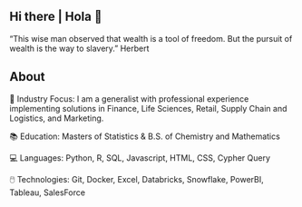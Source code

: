 ## Hi there | Hola 👋

“This wise man observed that wealth is a tool of freedom. But the pursuit of wealth is the way to slavery.”
Herbert

## About

🔎 Industry Focus: I am a generalist with professional experience implementing solutions in Finance, Life Sciences, Retail, Supply Chain and Logistics, and Marketing. 

📚 Education: Masters of Statistics & B.S. of Chemistry and Mathematics

💻 Languages: Python, R, SQL, Javascript, HTML, CSS, Cypher Query

🖱️ Technologies: Git, Docker, Excel, Databricks, Snowflake, PowerBI, Tableau, SalesForce
<!--
**9Olive/9Olive** is a ✨ _special_ ✨ repository because its `README.md` (this file) appears on your GitHub profile.

Here are some ideas to get you started:

- 🔭 I’m currently working on ...
- 🌱 I’m currently learning ...
- 👯 I’m looking to collaborate on ...
- 🤔 I’m looking for help with ...
- 💬 Ask me about ...
- 📫 How to reach me: ...
- 😄 Pronouns: ...
- ⚡ Fun fact: ...
-->
